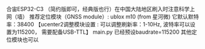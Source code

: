 合宙ESP32-C3 （简约版即可，经典版也行）在中国大陆地区刷入时注意科学上网（墙）
推荐定位模块（GNSS module）: ublox m10 (from 星河微) 它默认默特率：38400 
【ucenter2调整模块设置 : 可以调整刷新率：1-10Hz, 波特率可以设置为115200， 需要配备USB-TTL】
main.py 已经预设baudrate=115200
其他定位模块也可以
